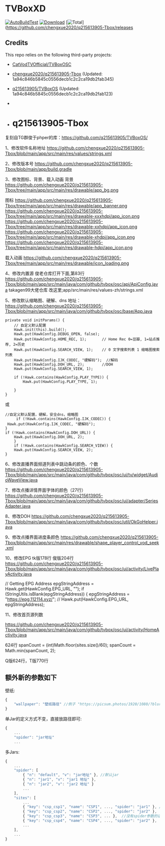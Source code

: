 # TVBoxXD

[![AutoBuildTest](https://github.com/chengxue2020/q215613905-Tbox/actions/workflows/auto_build_with_remark.yml/badge.svg)](https://github.com/chengxue2020/q215613905-Tbox/actions/workflows/auto_build_with_remark.yml)
[![Download](https://img.shields.io/github/v/release/chengxue2020/q215613905-Tbox?color=green&logoColor=green&label=Download&logo=DocuSign)](https://github.com/chengxue2020/q215613905-Tbox/releases)
[![Total](https://shields.io/github/downloads/chengxue2020/q215613905-Tbox/total?logo=Bookmeter&label=Counts&logoColor=yellow&color=yellow)](https://github.com/chengxue2020/q215613905-Tbox/releases

## Credits
This repo relies on the following third-party projects:
- [CatVodTVOfficial/TVBoxOSC](https://github.com/CatVodTVOfficial/TVBoxOSC)
- [chengxue2020/q215613905-Tbox](https://github.com/chengxue2020/q215613905-Tbox) (Updated: 1a94c846b5845c0556decb1c2c2ca19db2fab345)
- [q215613905/TVBoxOS](https://github.com/q215613905/TVBoxOS) (Updated: 1a94c846b5845c0556decb1c2c2ca19db2fab123)






-
- # q215613905-Tbox
复刻自TG群俊于phper的库：https://github.com/q215613905/TVBoxOS/ 


1、修改软件名称地址
https://github.com/chengxue2020/q215613905-Tbox/blob/main/app/src/main/res/values/strings.xml

2、修改版本号
https://github.com/chengxue2020/q215613905-Tbox/blob/main/app/build.gradle

3、修改图标、背景、载入动画
背景
https://github.com/chengxue2020/q215613905-Tbox/tree/main/app/src/main/res/drawable/app_bg.png

图标
https://github.com/chengxue2020/q215613905-Tbox/tree/main/app/src/main/res/drawable/app_banner.png
https://github.com/chengxue2020/q215613905-Tbox/tree/main/app/src/main/res/drawable-xxxhdpi/app_icon.png
https://github.com/chengxue2020/q215613905-Tbox/tree/main/app/src/main/res/drawable-xxhdpi/app_icon.png
https://github.com/chengxue2020/q215613905-Tbox/tree/main/app/src/main/res/drawable-xhdpi/app_icon.png
https://github.com/chengxue2020/q215613905-Tbox/tree/main/app/src/main/res/drawable-hdpi/app_icon.png

载入动画
https://github.com/chengxue2020/q215613905-Tbox/tree/main/app/src/main/res/drawable/icon_loading.png

4、修改内置源
俊老仓库打开下面,第83行
https://github.com/chengxue2020/q215613905-Tbox/blob/main/app/src/main/java/com/github/tvbox/osc/api/ApiConfig.java
takagen99大佬仓库 改这里;app/src/main/res/values-zh/strings.xml


5、修改默认缩略图、硬解、dns
地址：
https://github.com/chengxue2020/q215613905-Tbox/blob/main/app/src/main/java/com/github/tvbox/osc/base/App.java

    private void initParams() {
        // 自定义默认配置
        Hawk.init(this).build();
        Hawk.put(HawkConfig.DEBUG_OPEN, false);
		Hawk.put(HawkConfig.HOME_REC, 1);       // Home Rec 0=豆瓣, 1=站点推荐, 2=历史
		Hawk.put(HawkConfig.SEARCH_VIEW, 1);    // 0 文字搜索列表 1 缩略图搜索列表
		Hawk.put(HawkConfig.IJK_CODEC, "硬解码");  //解码
		Hawk.put(HawkConfig.DOH_URL, 2);		//DOH
		Hawk.put(HawkConfig.SEARCH_VIEW, 1);

        if (!Hawk.contains(HawkConfig.PLAY_TYPE)) {
            Hawk.put(HawkConfig.PLAY_TYPE, 1);
			
        }
    }

或

	//自定义默认配置，硬解，安全dns，缩略图
         if (!Hawk.contains(HawkConfig.IJK_CODEC)) {
	 Hawk.put(HawkConfig.IJK_CODEC, "硬解码");
  	}
   	if (!Hawk.contains(HawkConfig.DOH_URL)) {
    	Hawk.put(HawkConfig.DOH_URL, 2);
     	}
      	if (!Hawk.contains(HawkConfig.SEARCH_VIEW)) {
       	Hawk.put(HawkConfig.SEARCH_VIEW, 2);
	}

6、修改直播界面频道列表中跳动条的颜色、个数
https://github.com/chengxue2020/q215613905-Tbox/blob/main/app/src/main/java/com/github/tvbox/osc/ui/tv/widget/AudioWaveView.java


7、修改点播详情界面字体的颜色（27行）
https://github.com/chengxue2020/q215613905-Tbox/blob/main/app/src/main/java/com/github/tvbox/osc/ui/adapter/SeriesAdapter.java


8、修改DOH
https://github.com/chengxue2020/q215613905-Tbox/blob/main/app/src/main/java/com/github/tvbox/osc/util/OkGoHelper.java


9、修改点播界面进度条颜色
https://github.com/chengxue2020/q215613905-Tbox/blob/main/app/src/main/res/drawable/shape_player_control_vod_seek.xml

10、修改EPG
tk版178行 俊版204行
 https://github.com/chengxue2020/q215613905-Tbox/blob/main/app/src/main/java/com/github/tvbox/osc/ui/activity/LivePlayActivity.java

// Getting EPG Address epgStringAddress = Hawk.get(HawkConfig.EPG_URL, ""); 
if (StringUtils.isBlank(epgStringAddress)) { epgStringAddress = "https://epg.112114.xyz/"; 
// Hawk.put(HawkConfig.EPG_URL, epgStringAddress);


11、修改首页源列数

 https://github.com/chengxue2020/q215613905-Tbox/blob/main/app/src/main/java/com/github/tvbox/osc/ui/activity/HomeActivity.java

624行
	spanCount = (int)Math.floor(sites.size()/60);
        spanCount = Math.min(spanCount, 2);
	
Q版624行，T版770行


## 额外新的参数如下

壁纸:
```javascript
{
    "wallpaper": "壁纸路径" //例子 "https://picsum.photos/1920/1080/?blur=10"
}
```

单Jar的定义方式不变，直接放路径即可:
```javascript
{
    ...
    "spider": "jar地址"
    ...
```

多Jars:
```javascript
{
    ...
    "spider": [
        { "n": "default", "v": "jar地址" }, //默认jar
        { "n": "jar1", "v": "jar1 地址" },
        { "n": "jar2", "v": "jar2 地址" }
        ...
    ],
    "sites": [
        ...
        { "key": "csp_csp1", "name": "CSP1", ..., "spider": "jar1" }, //对应spider里的n值
        { "key": "csp_csp2", "name": "CSP2", ..., "spider": "jar2" },
        { "key": "csp_csp3", "name": "CSP3", ... },  //没有spider参数的话，使用默认jar
        { "key": "csp_csp4", "name": "CSP4", ..., "spider": "jar2" },
        ...
    ],
    ...
}
```

